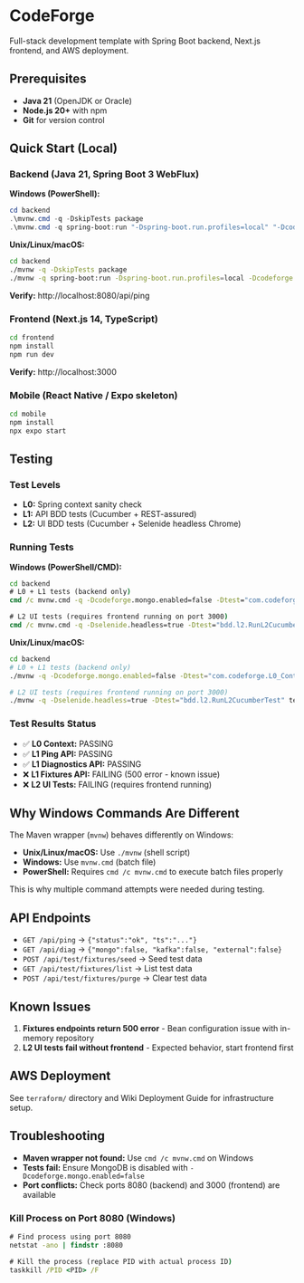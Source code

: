 # CodeForge

Full-stack development template with Spring Boot backend, Next.js frontend, and AWS deployment.

## Prerequisites
- **Java 21** (OpenJDK or Oracle)
- **Node.js 20+** with npm
- **Git** for version control

## Quick Start (Local)

### Backend (Java 21, Spring Boot 3 WebFlux)

**Windows (PowerShell):**
```powershell
cd backend
.\mvnw.cmd -q -DskipTests package
.\mvnw.cmd -q spring-boot:run "-Dspring-boot.run.profiles=local" "-Dcodeforge.mongo.enabled=false"
```

**Unix/Linux/macOS:**
```bash
cd backend
./mvnw -q -DskipTests package
./mvnw -q spring-boot:run -Dspring-boot.run.profiles=local -Dcodeforge.mongo.enabled=false
```

**Verify:** http://localhost:8080/api/ping

### Frontend (Next.js 14, TypeScript)
```bash
cd frontend
npm install
npm run dev
```
**Verify:** http://localhost:3000

### Mobile (React Native / Expo skeleton)
```bash
cd mobile
npm install
npx expo start
```

## Testing

### Test Levels
- **L0:** Spring context sanity check
- **L1:** API BDD tests (Cucumber + REST-assured)
- **L2:** UI BDD tests (Cucumber + Selenide headless Chrome)

### Running Tests

**Windows (PowerShell/CMD):**
```cmd
cd backend
# L0 + L1 tests (backend only)
cmd /c mvnw.cmd -q -Dcodeforge.mongo.enabled=false -Dtest="com.codeforge.L0_ContextLoadsTest,bdd.l1.RunL1CucumberTest" test

# L2 UI tests (requires frontend running on port 3000)
cmd /c mvnw.cmd -q -Dselenide.headless=true -Dtest="bdd.l2.RunL2CucumberTest" test
```

**Unix/Linux/macOS:**
```bash
cd backend
# L0 + L1 tests (backend only)
./mvnw -q -Dcodeforge.mongo.enabled=false -Dtest="com.codeforge.L0_ContextLoadsTest,bdd.l1.RunL1CucumberTest" test

# L2 UI tests (requires frontend running on port 3000)
./mvnw -q -Dselenide.headless=true -Dtest="bdd.l2.RunL2CucumberTest" test
```

### Test Results Status
- ✅ **L0 Context:** PASSING
- ✅ **L1 Ping API:** PASSING
- ✅ **L1 Diagnostics API:** PASSING
- ❌ **L1 Fixtures API:** FAILING (500 error - known issue)
- ❌ **L2 UI Tests:** FAILING (requires frontend running)

## Why Windows Commands Are Different

The Maven wrapper (`mvnw`) behaves differently on Windows:
- **Unix/Linux/macOS:** Use `./mvnw` (shell script)
- **Windows:** Use `mvnw.cmd` (batch file)
- **PowerShell:** Requires `cmd /c mvnw.cmd` to execute batch files properly

This is why multiple command attempts were needed during testing.

## API Endpoints
- `GET /api/ping` → `{"status":"ok", "ts":"..."}`
- `GET /api/diag` → `{"mongo":false, "kafka":false, "external":false}`
- `POST /api/test/fixtures/seed` → Seed test data
- `GET /api/test/fixtures/list` → List test data
- `POST /api/test/fixtures/purge` → Clear test data

## Known Issues
1. **Fixtures endpoints return 500 error** - Bean configuration issue with in-memory repository
2. **L2 UI tests fail without frontend** - Expected behavior, start frontend first

## AWS Deployment
See `terraform/` directory and Wiki Deployment Guide for infrastructure setup.

## Troubleshooting
- **Maven wrapper not found:** Use `cmd /c mvnw.cmd` on Windows
- **Tests fail:** Ensure MongoDB is disabled with `-Dcodeforge.mongo.enabled=false`
- **Port conflicts:** Check ports 8080 (backend) and 3000 (frontend) are available

### Kill Process on Port 8080 (Windows)
```cmd
# Find process using port 8080
netstat -ano | findstr :8080

# Kill the process (replace PID with actual process ID)
taskkill /PID <PID> /F
```